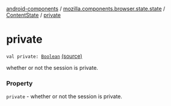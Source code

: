 [android-components](../../index.md) / [mozilla.components.browser.state.state](../index.md) / [ContentState](index.md) / [private](./private.md)

# private

`val private: `[`Boolean`](https://kotlinlang.org/api/latest/jvm/stdlib/kotlin/-boolean/index.html) [(source)](https://github.com/mozilla-mobile/android-components/blob/master/components/browser/state/src/main/java/mozilla/components/browser/state/state/ContentState.kt#L33)

whether or not the session is private.

### Property

`private` - whether or not the session is private.